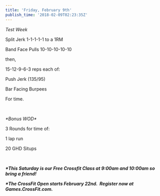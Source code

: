 ```yaml
---
title: 'Friday, February 9th'
publish_time: '2018-02-09T02:23:35Z'
---
```


*Test Week*

Split Jerk 1-1-1-1-1 to a 1RM

Band Face Pulls 10-10-10-10-10

then,

15-12-9-6-3 reps each of:

Push Jerk (135/95)

Bar Facing Burpees

For time.

 

*\*Bonus WOD\**

3 Rounds for time of:

1 lap run

20 GHD Situps

 

***\*This Saturday is our Free Crossfit Class at 9:00am and 10:00am so
bring a friend!***

***\*The CrossFit Open starts February 22nd.  Register now at
Games.CrossFit.com.***
